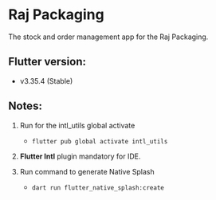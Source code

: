 # Raj Packaging

The stock and order management app for the Raj Packaging.

## Flutter version:
- v3.35.4 (Stable)

## Notes:
1) Run for the intl_utils global activate
   - `flutter pub global activate intl_utils`
   
2) **Flutter Intl** plugin mandatory for IDE.

3) Run command to generate Native Splash
   - `dart run flutter_native_splash:create`

